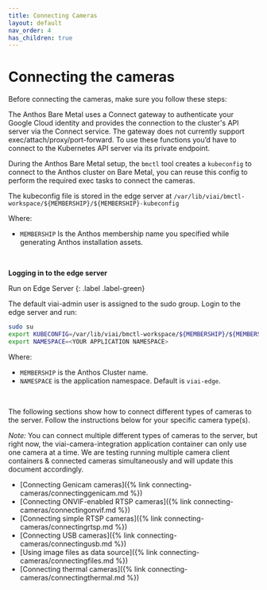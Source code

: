 ```yaml
---
title: Connecting Cameras
layout: default
nav_order: 4
has_children: true
---
```

# Connecting the cameras

Before connecting the cameras, make sure you follow these steps:

The Anthos Bare Metal uses a Connect gateway to authenticate your Google Cloud identity and provides the connection to the cluster's API server via the Connect service. The gateway does not currently support exec/attach/proxy/port-forward. To use these functions you’d have to connect to the Kubernetes API server via its private endpoint.

During the Anthos Bare Metal setup, the `bmctl` tool creates a `kubeconfig` to connect to the Anthos cluster on Bare Metal, you can reuse this config to perform the required exec tasks to connect the cameras.

The kubeconfig file is stored in the edge server at `/var/lib/viai/bmctl-workspace/${MEMBERSHIP}/${MEMBERSHIP}-kubeconfig`

Where:

* `MEMBERSHIP` Is the Anthos membership name you specified while generating Anthos installation assets.

<br>

__Logging in to the edge server__

Run on Edge Server
{: .label .label-green}

The default viai-admin user is assigned to the sudo group. Login to the edge server and run:

```bash
sudo su
export KUBECONFIG=/var/lib/viai/bmctl-workspace/${MEMBERSHIP}/${MEMBERSHIP}-kubeconfig
export NAMESPACE=<YOUR APPLICATION NAMESPACE>
```

Where:

* `MEMBERSHIP` is the Anthos Cluster name.
* `NAMESPACE` is the application namespace. Default is `viai-edge`.

<br>

The following sections show how to connect different types of cameras to the server. Follow the instructions below for your specific camera type(s).

_Note:_ You can connect multiple different types of cameras to the server, but right now, the viai-camera-integration application container can only use one camera at a time. We are testing running multiple camera client containers & connected cameras simultaneously and will update this document accordingly.

* [Connecting Genicam cameras]({% link connecting-cameras/connectinggenicam.md %})
* [Connecting ONVIF-enabled RTSP cameras]({% link connecting-cameras/connectingonvif.md %})
* [Connecting simple RTSP cameras]({% link connecting-cameras/connectingrtsp.md %})
* [Connecting USB cameras]({% link connecting-cameras/connectingusb.md %})
* [Using image files as data source]({% link connecting-cameras/connectingfiles.md %})
* [Connecting thermal cameras]({% link connecting-cameras/connectingthermal.md %})
